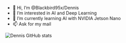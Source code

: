 - 👋 Hi, I’m @Blackbird95x/Dennis
- 👀 I’m interested in AI and Deep Learning
- 🌱 I’m currently learning AI with NVIDIA Jetson Nano
- 📫 Ask for my mail

![Dennis GitHub stats](https://github-readme-stats.vercel.app/api?username=Blackbird95&theme=dark&show_icons=true)
